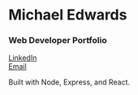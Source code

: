 # Michael Edwards
### Web Developer Portfolio

[LinkedIn](https://www.linkedin.com/in/michaeledwards91)  
[Email](mailto:michael.edwards1991@gmail.com)  

Built with Node, Express, and React.